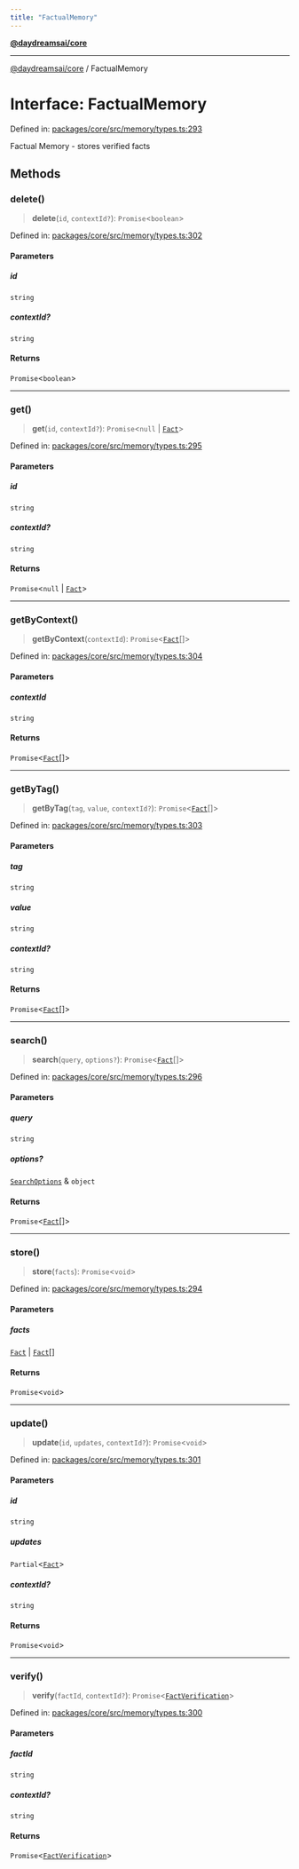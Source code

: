```yaml
---
title: "FactualMemory"
---
```


[**@daydreamsai/core**](./api-reference.md)

***

[@daydreamsai/core](./api-reference.md) / FactualMemory

# Interface: FactualMemory

Defined in: [packages/core/src/memory/types.ts:293](https://github.com/dojoengine/daydreams/blob/cade502c379b7b9e103832026447c86310638fce/packages/core/src/memory/types.ts#L293)

Factual Memory - stores verified facts

## Methods

### delete()

> **delete**(`id`, `contextId?`): `Promise`\<`boolean`\>

Defined in: [packages/core/src/memory/types.ts:302](https://github.com/dojoengine/daydreams/blob/cade502c379b7b9e103832026447c86310638fce/packages/core/src/memory/types.ts#L302)

#### Parameters

##### id

`string`

##### contextId?

`string`

#### Returns

`Promise`\<`boolean`\>

***

### get()

> **get**(`id`, `contextId?`): `Promise`\<`null` \| [`Fact`](./Fact.md)\>

Defined in: [packages/core/src/memory/types.ts:295](https://github.com/dojoengine/daydreams/blob/cade502c379b7b9e103832026447c86310638fce/packages/core/src/memory/types.ts#L295)

#### Parameters

##### id

`string`

##### contextId?

`string`

#### Returns

`Promise`\<`null` \| [`Fact`](./Fact.md)\>

***

### getByContext()

> **getByContext**(`contextId`): `Promise`\<[`Fact`](./Fact.md)[]\>

Defined in: [packages/core/src/memory/types.ts:304](https://github.com/dojoengine/daydreams/blob/cade502c379b7b9e103832026447c86310638fce/packages/core/src/memory/types.ts#L304)

#### Parameters

##### contextId

`string`

#### Returns

`Promise`\<[`Fact`](./Fact.md)[]\>

***

### getByTag()

> **getByTag**(`tag`, `value`, `contextId?`): `Promise`\<[`Fact`](./Fact.md)[]\>

Defined in: [packages/core/src/memory/types.ts:303](https://github.com/dojoengine/daydreams/blob/cade502c379b7b9e103832026447c86310638fce/packages/core/src/memory/types.ts#L303)

#### Parameters

##### tag

`string`

##### value

`string`

##### contextId?

`string`

#### Returns

`Promise`\<[`Fact`](./Fact.md)[]\>

***

### search()

> **search**(`query`, `options?`): `Promise`\<[`Fact`](./Fact.md)[]\>

Defined in: [packages/core/src/memory/types.ts:296](https://github.com/dojoengine/daydreams/blob/cade502c379b7b9e103832026447c86310638fce/packages/core/src/memory/types.ts#L296)

#### Parameters

##### query

`string`

##### options?

[`SearchOptions`](./SearchOptions.md) & `object`

#### Returns

`Promise`\<[`Fact`](./Fact.md)[]\>

***

### store()

> **store**(`facts`): `Promise`\<`void`\>

Defined in: [packages/core/src/memory/types.ts:294](https://github.com/dojoengine/daydreams/blob/cade502c379b7b9e103832026447c86310638fce/packages/core/src/memory/types.ts#L294)

#### Parameters

##### facts

[`Fact`](./Fact.md) | [`Fact`](./Fact.md)[]

#### Returns

`Promise`\<`void`\>

***

### update()

> **update**(`id`, `updates`, `contextId?`): `Promise`\<`void`\>

Defined in: [packages/core/src/memory/types.ts:301](https://github.com/dojoengine/daydreams/blob/cade502c379b7b9e103832026447c86310638fce/packages/core/src/memory/types.ts#L301)

#### Parameters

##### id

`string`

##### updates

`Partial`\<[`Fact`](./Fact.md)\>

##### contextId?

`string`

#### Returns

`Promise`\<`void`\>

***

### verify()

> **verify**(`factId`, `contextId?`): `Promise`\<[`FactVerification`](./FactVerification.md)\>

Defined in: [packages/core/src/memory/types.ts:300](https://github.com/dojoengine/daydreams/blob/cade502c379b7b9e103832026447c86310638fce/packages/core/src/memory/types.ts#L300)

#### Parameters

##### factId

`string`

##### contextId?

`string`

#### Returns

`Promise`\<[`FactVerification`](./FactVerification.md)\>

